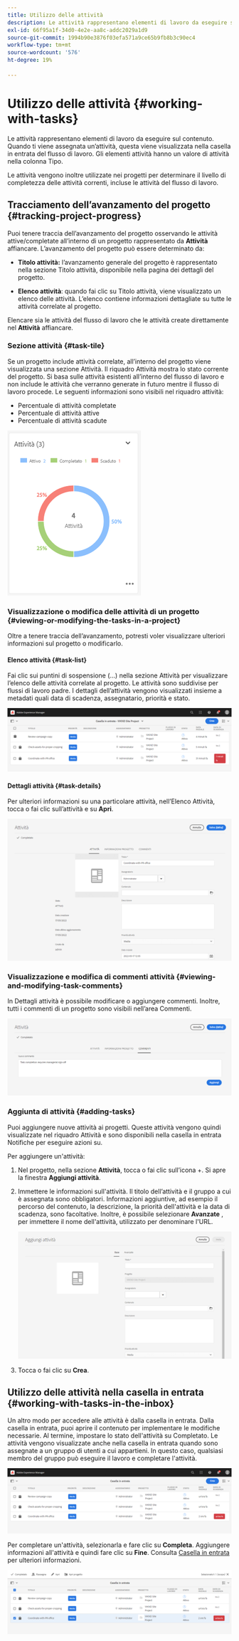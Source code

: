 ```yaml
---
title: Utilizzo delle attività
description: Le attività rappresentano elementi di lavoro da eseguire sul contenuto e vengono utilizzate nei progetti per determinare il livello di completezza delle attività correnti
exl-id: 66f95a1f-34d0-4e2e-aa8c-addc2029a1d9
source-git-commit: 1994b90e3876f03efa571a9ce65b9fb8b3c90ec4
workflow-type: tm+mt
source-wordcount: '576'
ht-degree: 19%

---
```


# Utilizzo delle attività {#working-with-tasks}

Le attività rappresentano elementi di lavoro da eseguire sul contenuto. Quando ti viene assegnata un’attività, questa viene visualizzata nella casella in entrata del flusso di lavoro. Gli elementi attività hanno un valore di attività nella colonna Tipo.

Le attività vengono inoltre utilizzate nei progetti per determinare il livello di completezza delle attività correnti, incluse le attività del flusso di lavoro.

## Tracciamento dell’avanzamento del progetto {#tracking-project-progress}

Puoi tenere traccia dell’avanzamento del progetto osservando le attività attive/completate all’interno di un progetto rappresentato da **Attività** affiancare. L’avanzamento del progetto può essere determinato da:

* **Titolo attività:** l’avanzamento generale del progetto è rappresentato nella sezione Titolo attività, disponibile nella pagina dei dettagli del progetto.

* **Elenco attività**: quando fai clic su Titolo attività, viene visualizzato un elenco delle attività. L’elenco contiene informazioni dettagliate su tutte le attività correlate al progetto.

Elencare sia le attività del flusso di lavoro che le attività create direttamente nel **Attività** affiancare.

### Sezione attività {#task-tile}

Se un progetto include attività correlate, all’interno del progetto viene visualizzata una sezione Attività. Il riquadro Attività mostra lo stato corrente del progetto. Si basa sulle attività esistenti all’interno del flusso di lavoro e non include le attività che verranno generate in futuro mentre il flusso di lavoro procede. Le seguenti informazioni sono visibili nel riquadro attività:

* Percentuale di attività completate
* Percentuale di attività attive
* Percentuale di attività scadute

![Riquadro attività](/help/sites-cloud/authoring/assets/projects-tasks-breakdown.png)

### Visualizzazione o modifica delle attività di un progetto {#viewing-or-modifying-the-tasks-in-a-project}

Oltre a tenere traccia dell’avanzamento, potresti voler visualizzare ulteriori informazioni sul progetto o modificarlo.

#### Elenco attività {#task-list}

Fai clic sui puntini di sospensione (...) nella sezione Attività per visualizzare l’elenco delle attività correlate al progetto. Le attività sono suddivise per flussi di lavoro padre. I dettagli dell’attività vengono visualizzati insieme a metadati quali data di scadenza, assegnatario, priorità e stato.

![Elenco delle attività](/help/sites-cloud/authoring/assets/projects-task-list.png)

#### Dettagli attività {#task-details}

Per ulteriori informazioni su una particolare attività, nell’Elenco Attività, tocca o fai clic sull’attività e su **Apri**.

![Dettagli attività](/help/sites-cloud/authoring/assets/projects-task-details.png)

### Visualizzazione e modifica di commenti attività {#viewing-and-modifying-task-comments}

In Dettagli attività è possibile modificare o aggiungere commenti. Inoltre, tutti i commenti di un progetto sono visibili nell’area Commenti.

![Commenti sulle attività](/help/sites-cloud/authoring/assets/projects-tasks-comments.png)

### Aggiunta di attività {#adding-tasks}

Puoi aggiungere nuove attività ai progetti. Queste attività vengono quindi visualizzate nel riquadro Attività e sono disponibili nella casella in entrata Notifiche per eseguire azioni su.

Per aggiungere un&#39;attività:

1. Nel progetto, nella sezione **Attività**, tocca o fai clic sull’icona +. Si apre la finestra **Aggiungi attività**.
1. Immettere le informazioni sull&#39;attività. Il titolo dell’attività e il gruppo a cui è assegnata sono obbligatori. Informazioni aggiuntive, ad esempio il percorso del contenuto, la descrizione, la priorità dell&#39;attività e la data di scadenza, sono facoltative. Inoltre, è possibile selezionare **Avanzate** , per immettere il nome dell&#39;attività, utilizzato per denominare l&#39;URL.

   ![Aggiungi un’attività](/help/sites-cloud/authoring/assets/projects-add-task.png)

1. Tocca o fai clic su **Crea**.

## Utilizzo delle attività nella casella in entrata {#working-with-tasks-in-the-inbox}

Un altro modo per accedere alle attività è dalla casella in entrata. Dalla casella in entrata, puoi aprire il contenuto per implementare le modifiche necessarie. Al termine, impostare lo stato dell&#39;attività su Completato. Le attività vengono visualizzate anche nella casella in entrata quando sono assegnate a un gruppo di utenti a cui appartieni. In questo caso, qualsiasi membro del gruppo può eseguire il lavoro e completare l&#39;attività.

![Attività nella casella in entrata](/help/sites-cloud/authoring/assets/projects-task-inbox.png)

Per completare un&#39;attività, selezionarla e fare clic su **Completa**. Aggiungere informazioni all&#39;attività e quindi fare clic su **Fine**. Consulta [Casella in entrata](/help/sites-cloud/authoring/getting-started/inbox.md) per ulteriori informazioni.

![Notifiche delle attività](/help/sites-cloud/authoring/assets/projects-task-notifications.png)

